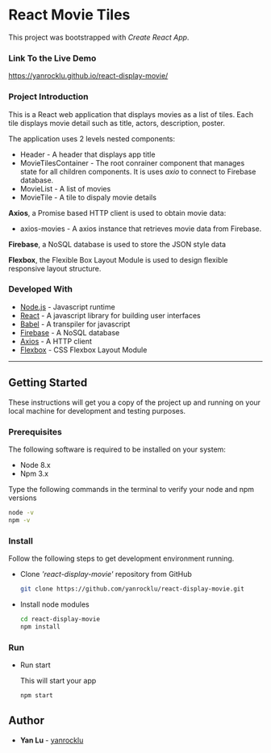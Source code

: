 # React Movie Tiles

This project was bootstrapped with *Create React App*.

### Link To the Live Demo

https://yanrocklu.github.io/react-display-movie/

### Project Introduction

This is a React web application that displays movies as a list of tiles. Each tile displays movie detail such as title, actors, description, poster.

The application uses 2 levels nested components:
* Header - A header that displays app title
* MovieTilesContainer - The root conrainer component that manages state for all children components. It is uses _axio_ to connect to Firebase database.
* MovieList - A list of movies
* MovieTile - A tile to dispaly movie details

**Axios**, a Promise based HTTP client is used to obtain movie data:
* axios-movies - A axios instance that retrieves movie data from Firebase.

**Firebase**, a NoSQL database is used to store the JSON style data

**Flexbox**, the Flexible Box Layout Module is used to design flexible responsive layout structure.

### Developed With

* [Node.js](https://nodejs.org/en/) - Javascript runtime
* [React](https://reactjs.org/) - A javascript library for building user interfaces
* [Babel](https://babeljs.io/) - A transpiler for javascript
* [Firebase](https://firebase.google.com//) - A NoSQL database
* [Axios](https://www.axios.com/) - A HTTP client
* [Flexbox](https://www.w3schools.com/css/css3_flexbox.asp/) - CSS Flexbox Layout Module

---

## Getting Started

These instructions will get you a copy of the project up and running on your local machine for development and testing purposes.

### Prerequisites

The following software is required to be installed on your system:

* Node 8.x
* Npm 3.x

Type the following commands in the terminal to verify your node and npm versions

```bash
node -v
npm -v
```

### Install

Follow the following steps to get development environment running.

* Clone _'react-display-movie'_ repository from GitHub

  ```bash
  git clone https://github.com/yanrocklu/react-display-movie.git
  ```

* Install node modules

   ```bash
   cd react-display-movie
   npm install
   ```

### Run

* Run start

  This will start your app

  ```bash
  npm start
  ```

## Author

* **Yan Lu** - [yanrocklu](https://github.com/yanrocklu)